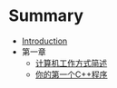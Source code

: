 # Summary

* [Introduction](README.md)
* 第一章
   * [计算机工作方式简述](Chaper1/1_How_Computer_Work.md)
   * [你的第一个C++程序](Chaper1/2_Your_First_Cpp_Programe.md)

